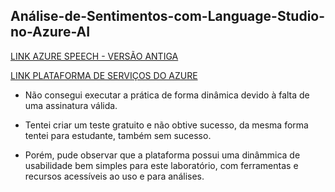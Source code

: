 ## Análise-de-Sentimentos-com-Language-Studio-no-Azure-AI
[LINK AZURE SPEECH - VERSÃO ANTIGA](https://speech.microsoft.com/portal/?NewUX=false)

[LINK PLATAFORMA DE SERVIÇOS DO AZURE](https://portal.azure.com/#home)

- Não consegui executar a prática de forma dinâmica devido à falta de uma assinatura válida.
- Tentei criar um teste gratuito e não obtive sucesso, da mesma forma tentei para estudante, também sem sucesso.

- Porém, pude observar que a plataforma possui uma dinâmmica de usabilidade bem simples para este laboratório, com ferramentas e recursos acessíveis ao uso e para análises.
